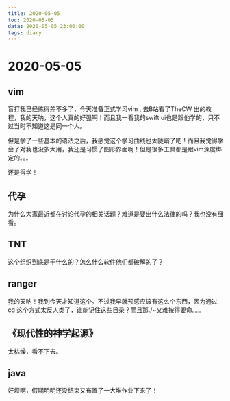```yaml
---
title: 2020-05-05
toc: 2020-05-05
data: 2020-05-05 23:00:00
tags: diary
---
```



# 2020-05-05

## vim

盲打我已经练得差不多了，今天准备正式学习vim , 去B站看了TheCW 出的教程，我的天呐，这个人真的好强啊！而且我一看我的swift ui也是跟他学的，只不过当时不知道这是同一个人。

但是学了一些基本的语法之后，我感觉这个学习曲线也太陡峭了吧！而且我觉得学会了对我也没多大用，我还是习惯了图形界面啊！但是很多工具都是跟vim深度绑定的。。。

还是得学！

## 代孕

为什么大家最近都在讨论代孕的相关话题？难道是要出什么法律的吗？我也没有细看。



## TNT

这个组织到底是干什么的？怎么什么软件他们都破解的了？

## ranger

我的天呐！我到今天才知道这个。不过我早就预感应该有这么个东西，因为通过cd 这个方式太反人类了，谁能记住这些目录？而且那./~又难按得要命。。。

## 《现代性的神学起源》

太枯燥，看不下去。

## java

好烦啊，假期明明还没结束又布置了一大堆作业下来了！



